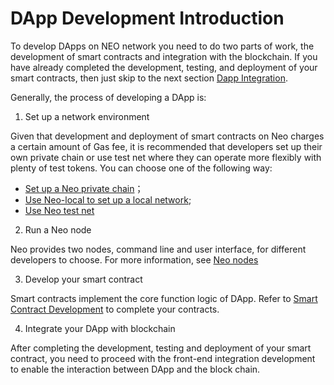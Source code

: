 # DApp Development Introduction

To develop DApps on NEO network you need to do two parts of work, the development of smart contracts and integration with the blockchain. If you  have already completed the development, testing, and deployment of your smart contracts, then just skip to the next section [Dapp Integration](integ.md).

Generally, the process of developing a DApp is:

1. Set up a network environment

  Given that development and deployment of smart contracts on Neo charges a certain amount of Gas fee, it is recommended that developers set up their own private chain or use test net where they can operate more flexibly with plenty of test tokens. You can choose one of the following way: 

  - [Set up a Neo private chain](../network/private-chain/solo.md)；
  - [Use Neo-local to set up a local network](../network/private-chain/neolocal.md);
  - [Use Neo test net](../network/testnet.md)

2. Run a Neo node

  Neo provides two nodes, command line and user interface, for different developers to choose. For more information, see [Neo nodes](../node/introduction.md)

3. Develop your smart contract

  Smart contracts implement the core function logic of DApp. Refer to [Smart Contract Development](../sc/gettingstarted/introduction.md) to complete your contracts.

4. Integrate your DApp with blockchain

  After completing the development, testing and deployment of your smart contract, you need to proceed with the front-end integration development to enable the interaction between DApp and the block chain. 
  
